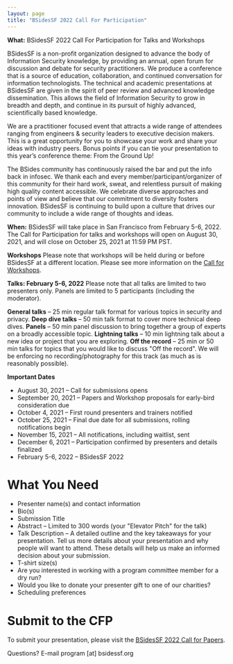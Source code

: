 ```yaml
---
layout: page
title: "BSidesSF 2022 Call For Participation"
---
```


**What:** BSidesSF 2022 Call For Participation for Talks and Workshops

BSidesSF is a non-profit organization designed to advance the body of Information Security knowledge, by providing an annual, open forum for discussion and debate for security practitioners. We produce a conference that is a source of education, collaboration, and continued conversation for information technologists. The technical and academic presentations at BSidesSF are given in the spirit of peer review and advanced knowledge dissemination. This allows the field of Information Security to grow in breadth and depth, and continue in its pursuit of highly advanced, scientifically based knowledge.

We are a practitioner focused event that attracts a wide range of attendees ranging from engineers & security leaders to executive decision makers. This is a great opportunity for you to showcase your work and share your ideas with industry peers. Bonus points if you can tie your presentation to this year’s conference theme: From the Ground Up!

The BSides community has continuously raised the bar and put the info back in infosec. We thank each and every member/participant/organizer of this community for their hard work, sweat, and relentless pursuit of making high quality content accessible. We celebrate diverse approaches and points of view and believe that our commitment to diversity fosters innovation. BSidesSF is continuing to build upon a culture that drives our community to include a wide range of thoughts and ideas.

**When:** BSidesSF will take place in San Francisco from February 5-6, 2022. The Call for Participation for talks and workshops will open on August 30, 2021, and will close on October 25, 2021 at 11:59 PM PST.

**Workshops**
Please note that workshops will be held during or before BSidesSF at a different location. Please see more information on the [Call for Workshops](/cfw.html).

**Talks: February 5-6, 2022**
Please note that all talks are limited to two presenters only. Panels are limited to 5 participants (including the moderator).

**General talks** – 25 min regular talk format for various topics in security and privacy.
**Deep dive talks** – 50 min talk format to cover more technical deep dives.
**Panels** – 50 min panel discussion to bring together a group of experts on a broadly accessible topic.
**Lightning talks** – 10 min lightning talk about a new idea or project that you are exploring.
**Off the record** – 25 min or 50 min talks for topics that you would like to discuss "Off the record". We will be enforcing no recording/photography for this track (as much as is reasonably possible).

**Important Dates**
- August 30, 2021 – Call for submissions opens
- September 20, 2021 – Papers and Workshop proposals for early-bird consideration due
- October 4, 2021 – First round presenters and trainers notified
- October 25, 2021 – Final due date for all submissions, rolling notifications begin
- November 15, 2021 – All notifications, including waitlist, sent
- December 6, 2021 – Participation confirmed by presenters and details finalized
- February 5-6, 2022 – BSidesSF 2022

# What You Need
- Presenter name(s) and contact information
- Bio(s)
- Submission Title
- Abstract – Limited to 300 words (your "Elevator Pitch" for the talk)
- Talk Description – A detailed outline and the key takeaways for your presentation. Tell us more details about your presentation and why people will want to attend. These details will help us make an informed decision about your submission.
- T-shirt size(s)
- Are you interested in working with a program committee member for a dry run?
- Would you like to donate your presenter gift to one of our charities?
- Scheduling preferences

# Submit to the CFP
To submit your presentation, please visit the [BSidesSF 2022 Call for Papers](https://www.papercall.io/bsidessf-2022).

Questions? E-mail program [at] bsidessf.org
